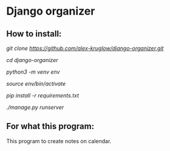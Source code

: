 Django organizer
=======
How to install:
-----------
_git clone https://github.com/alex-kruglow/django-organizer.git_

_cd django-organizer_

_python3 -m venv env_

_source env/bin/activate_

_pip install -r requirements.txt_

_./manage.py runserver_

For what this program:
-----------
This program to create notes on calendar.
